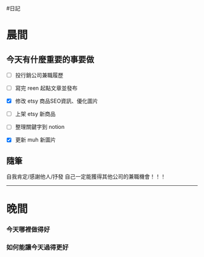 #日記 
# 晨間

## 今天有什麼重要的事要做
- [ ] 投行銷公司兼職履歷
- [ ] 寫完 reen 起點文章並發布
- [x] 修改 etsy 商品SEO資訊、優化圖片
- [ ] 上架 etsy 新商品
- [ ] 整理關鍵字到 notion
- [x] 更新 muh 新圖片


## 隨筆
自我肯定/感謝他人/抒發
自己一定能獲得其他公司的兼職機會！！！

---

# 晚間

### 今天哪裡做得好

### 如何能讓今天過得更好